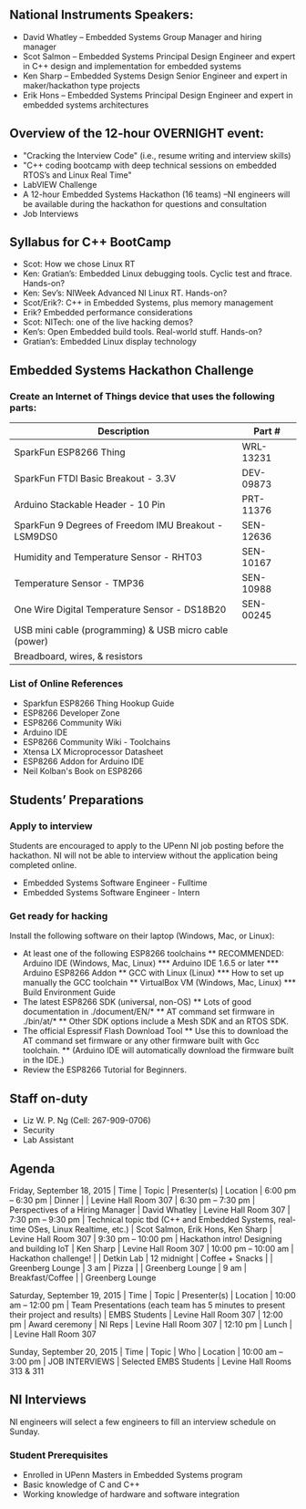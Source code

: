 ## National Instruments Speakers:
* David Whatley – Embedded Systems Group Manager and hiring manager
* Scot Salmon – Embedded Systems Principal Design Engineer and expert in C++ design and implementation for embedded systems
* Ken Sharp – Embedded Systems Design Senior Engineer and expert in maker/hackathon type projects
* Erik Hons – Embedded Systems Principal Design Engineer and expert in embedded systems architectures

## Overview of the 12-hour OVERNIGHT event: 
* "Cracking the Interview Code" (i.e., resume writing and interview skills) 
* "C++ coding bootcamp with deep technical sessions on embedded RTOS’s and Linux Real Time" 
* LabVIEW Challenge
* A 12-hour Embedded Systems Hackathon (16 teams) –NI engineers will be available during the hackathon for questions and consultation
* Job Interviews 

## Syllabus for C++ BootCamp
* Scot: How we chose Linux RT
* Ken: Gratian’s: Embedded Linux debugging tools. Cyclic test and ftrace. Hands-on?
* Ken: Sev’s: NIWeek Advanced NI Linux RT. Hands-on?
* Scot/Erik?: C++ in Embedded Systems, plus memory management
* Erik? Embedded performance considerations
* Scot: NITech: one of the live hacking demos?
* Ken’s: Open Embedded build tools. Real-world stuff. Hands-on?
* Gratian’s: Embedded Linux display technology

## Embedded Systems Hackathon Challenge

### Create an Internet of Things device that uses the following parts: 
| Description |	Part #
| ----------- | ------
| SparkFun ESP8266 Thing |	WRL-13231
| SparkFun FTDI Basic Breakout - 3.3V |	DEV-09873
| Arduino Stackable Header - 10 Pin |	PRT-11376
| SparkFun 9 Degrees of Freedom IMU Breakout - LSM9DS0 | SEN-12636
| Humidity and Temperature Sensor - RHT03	| SEN-10167
| Temperature Sensor - TMP36 | SEN-10988
| One Wire Digital Temperature Sensor - DS18B20	| SEN-00245
| USB mini cable (programming) & USB micro cable (power) |
| Breadboard, wires, & resistors | 

### List of Online References
* Sparkfun ESP8266 Thing Hookup Guide
* ESP8266 Developer Zone
* ESP8266 Community Wiki
* Arduino IDE
* ESP8266 Community Wiki - Toolchains
* Xtensa LX Microprocessor Datasheet
* ESP8266 Addon for Arduino IDE
* Neil Kolban's Book on ESP8266

## Students’ Preparations

### Apply to interview
Students are encouraged to apply to the UPenn NI job posting before the hackathon. NI will not be able to interview without the application being completed online.
* Embedded Systems Software Engineer - Fulltime
* Embedded Systems Software Engineer - Intern

### Get ready for hacking
Install the following software on their laptop (Windows, Mac, or Linux):
* At least one of the following ESP8266 toolchains
** RECOMMENDED: Arduino IDE (Windows, Mac, Linux)
*** Arduino IDE 1.6.5 or later
*** Arduino ESP8266 Addon
** GCC with Linux (Linux)
*** How to set up manually the GCC toolchain
** VirtualBox VM (Windows, Mac, Linux)
*** Build Environment Guide
* The latest ESP8266 SDK (universal, non-OS)
** Lots of good documentation in ./document/EN/*
** AT command set firmware in ./bin/at/*
** Other SDK options include a Mesh SDK and an RTOS SDK.
* The official Espressif Flash Download Tool
** Use this to download the AT command set firmware or any other firmware built with Gcc toolchain.
** (Arduino IDE will automatically download the firmware built in the IDE.)
* Review the ESP8266 Tutorial for Beginners.

## Staff on-duty
* Liz W. P. Ng (Cell: 267-909-0706)
* Security
* Lab Assistant

## Agenda
Friday, September 18, 2015 
| Time	| Topic	| Presenter(s)	| Location
| 6:00 pm – 6:30 pm	| Dinner	| 	| Levine Hall Room 307
| 6:30 pm – 7:30 pm	| Perspectives of a Hiring Manager	| David Whatley	| Levine Hall Room 307
| 7:30 pm – 9:30 pm	| Technical topic tbd (C++ and Embedded Systems, real-time OSes, Linux Realtime, etc.)	| Scot Salmon, Erik Hons, Ken Sharp	| Levine Hall Room 307
| 9:30 pm – 10:00 pm	| Hackathon intro! Designing and building IoT	| Ken Sharp	| Levine Hall Room 307
| 10:00 pm – 10:00 am	| Hackathon challenge!	| 	| Detkin Lab
| 12 midnight	| Coffee + Snacks	| 	| Greenberg Lounge
| 3 am	| Pizza	| 	| Greenberg Lounge
| 9 am	| Breakfast/Coffee	| 	| Greenberg Lounge

Saturday, September 19, 2015
| Time	| Topic	| Presenter(s)	| Location
| 10:00 am – 12:00 pm	| Team Presentations (each team has 5 minutes to present their project and results)	| EMBS Students	| Levine Hall Room 307
| 12:00 pm	| Award ceremony	| NI Reps	| Levine Hall Room 307
| 12:10 pm	| Lunch	| 	| Levine Hall Room 307

Sunday, September 20, 2015
| Time	| Topic	| Who	| Location
| 10:00 am – 3:00 pm	| JOB INTERVIEWS	| Selected EMBS Students	| Levine Hall Rooms 313 & 311

## NI Interviews
NI engineers will select a few engineers to fill an interview schedule on Sunday.
### Student Prerequisites
* Enrolled in UPenn Masters in Embedded Systems program
* Basic knowledge of C and C++
* Working knowledge of hardware and software integration